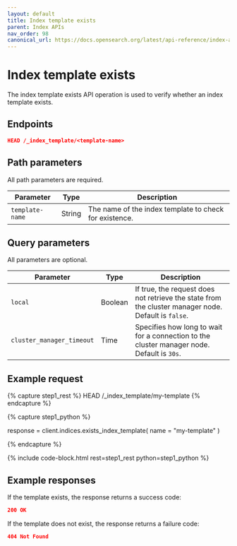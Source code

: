 ```yaml
---
layout: default
title: Index template exists
parent: Index APIs
nav_order: 98
canonical_url: https://docs.opensearch.org/latest/api-reference/index-apis/index-template-exists/
---
```


# Index template exists

The index template exists API operation is used to verify whether an index template exists.

## Endpoints

```json
HEAD /_index_template/<template-name>
```

## Path parameters

All path parameters are required.

| Parameter       | Type   | Description                                        |
| --------------- | ------ | -------------------------------------------------- |
| `template-name` | String | The name of the index template to check for existence. |

## Query parameters

All parameters are optional.

| Parameter                 | Type    | Description                                                                                          |
| ------------------------- | ------- | ---------------------------------------------------------------------------------------------------- |
| `local`                   | Boolean | If true, the request does not retrieve the state from the cluster manager node. Default is `false`. |
| `cluster_manager_timeout` | Time    | Specifies how long to wait for a connection to the cluster manager node. Default is `30s`.           |

## Example request

<!-- spec_insert_start
component: example_code
rest: HEAD /_index_template/my-template
-->
{% capture step1_rest %}
HEAD /_index_template/my-template
{% endcapture %}

{% capture step1_python %}


response = client.indices.exists_index_template(
  name = "my-template"
)

{% endcapture %}

{% include code-block.html
    rest=step1_rest
    python=step1_python %}
<!-- spec_insert_end -->

## Example responses

If the template exists, the response returns a success code:

```json
200 OK
```

If the template does not exist, the response returns a failure code:

```json
404 Not Found
```
